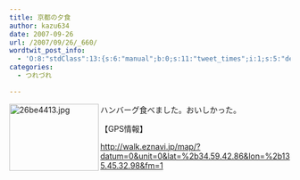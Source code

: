 ```yaml
---
title: 京都の夕食
author: kazu634
date: 2007-09-26
url: /2007/09/26/_660/
wordtwit_post_info:
  - 'O:8:"stdClass":13:{s:6:"manual";b:0;s:11:"tweet_times";i:1;s:5:"delay";i:0;s:7:"enabled";i:1;s:10:"separation";s:2:"60";s:7:"version";s:3:"3.7";s:14:"tweet_template";b:0;s:6:"status";i:2;s:6:"result";a:0:{}s:13:"tweet_counter";i:2;s:13:"tweet_log_ids";a:1:{i:0;i:3249;}s:9:"hash_tags";a:0:{}s:8:"accounts";a:1:{i:0;s:7:"kazu634";}}'
categories:
  - つれづれ

---
```

<div class="section">
<p>
<a href="http://image.blog.livedoor.jp/simoom634/imgs/2/6/26be4413.jpg" onclick="__gaTracker('send', 'event', 'outbound-article', 'http://image.blog.livedoor.jp/simoom634/imgs/2/6/26be4413.jpg', '');" target="_blank"><img width="160" align="left" alt="26be4413.jpg" src="http://image.blog.livedoor.jp/simoom634/imgs/2/6/26be4413-s.jpg" class="pict" height="120" border="0" /></a>ハンバーグ食べました。おいしかった。
</p>
  
<p>
    【GPS情報】
</p>
  
<p>
<a href="http://walk.eznavi.jp/map/?datum=0&unit=0&lat=%2b34.59.42.86&lon=%2b135.45.32.98&fm=1" onclick="__gaTracker('send', 'event', 'outbound-article', 'http://walk.eznavi.jp/map/?datum=0&unit=0&lat=%2b34.59.42.86&lon=%2b135.45.32.98&fm=1', 'http://walk.eznavi.jp/map/?datum=0&#038;unit=0&#038;lat=%2b34.59.42.86&#038;lon=%2b135.45.32.98&#038;fm=1');" target="_blank">http://walk.eznavi.jp/map/?datum=0&unit=0&lat=%2b34.59.42.86&lon=%2b135.45.32.98&fm=1</a><br clear="all" />
</p>
</div>